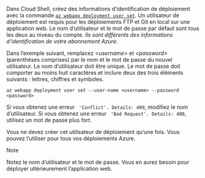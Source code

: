Dans Cloud Shell, créez des informations d’identification de déploiement avec la commande [`az webapp deployment user set`](/cli/azure/webapp/deployment/user?view=azure-cli-latest#az_webapp_deployment_user_set). Un utilisateur de déploiement est requis pour les déploiements FTP et Git en local sur une application web. Le nom d’utilisateur et le mot de passe par défaut sont tous les deux au niveau du compte. _Ils sont différents des informations d’identification de votre abonnement Azure._

Dans l’exemple suivant, remplacez *\<username>* et *\<password>* (parenthèses comprises) par le nom et le mot de passe du nouvel utilisateur. Le nom d’utilisateur doit être unique. Le mot de passe doit comporter au moins huit caractères et inclure deux des trois éléments suivants : lettres, chiffres et symboles. 

```azurecli-interactive
az webapp deployment user set --user-name <username> --password <password>
```

Si vous obtenez une erreur ` 'Conflict'. Details: 409`, modifiez le nom d’utilisateur. Si vous obtenez une erreur ` 'Bad Request'. Details: 400`, utilisez un mot de passe plus fort.

Vous ne devez créer cet utilisateur de déploiement qu’une fois. Vous pouvez l’utiliser pour tous vos déploiements Azure.

> [!NOTE]
> Notez le nom d’utilisateur et le mot de passe. Vous en aurez besoin pour déployer ultérieurement l’application web.
>
>
